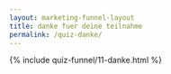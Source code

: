 ```yaml
---
layout: marketing-funnel-layout
title: danke fuer deine teilnahme
permalink: /quiz-danke/
---
```



{% include quiz-funnel/11-danke.html %}
